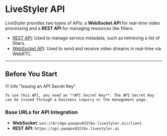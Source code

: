 # LiveStyler API

LiveStyler provides two types of APIs: a **WebSocket API** for real-time video processing and a **REST API** for managing resources like filters.

- [REST API](./rest.md): Used to manage service metadata, such as retrieving a list of filters.
- [WebSocket API](./websocket.md): Used to send and receive video streams in real-time via WebRTC.

---

## Before You Start

!!! info "Issuing an API Secret Key"

    To use this API, you need an **API Secret Key**. The API Secret Key can be issued through a business inquiry or the management page.

### Base URLs for API Integration

- **WebSocket**: `wss://bridge-paoqov032tbx.livestyler.ai/client`
- **REST API**: `https://api-paoqov032tbx.livestyler.ai` 
